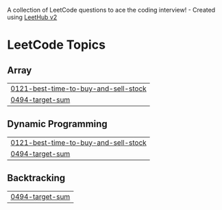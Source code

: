A collection of LeetCode questions to ace the coding interview! - Created using [LeetHub v2](https://github.com/arunbhardwaj/LeetHub-2.0)
<!---LeetCode Topics Start-->
# LeetCode Topics
## Array
|  |
| ------- |
| [0121-best-time-to-buy-and-sell-stock](https://github.com/deepakkumar1111/LEETCODE/tree/master/0121-best-time-to-buy-and-sell-stock) |
| [0494-target-sum](https://github.com/deepakkumar1111/LEETCODE/tree/master/0494-target-sum) |
## Dynamic Programming
|  |
| ------- |
| [0121-best-time-to-buy-and-sell-stock](https://github.com/deepakkumar1111/LEETCODE/tree/master/0121-best-time-to-buy-and-sell-stock) |
| [0494-target-sum](https://github.com/deepakkumar1111/LEETCODE/tree/master/0494-target-sum) |
## Backtracking
|  |
| ------- |
| [0494-target-sum](https://github.com/deepakkumar1111/LEETCODE/tree/master/0494-target-sum) |
<!---LeetCode Topics End-->